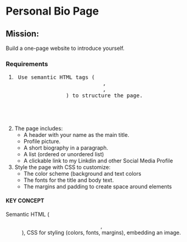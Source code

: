 <h1> Personal Bio Page </h1>
<h2> Mission: </h2>
<p> Build a one-page website to introduce yourself. </p>
<h3> Requirements</h3>
<ol>
  <li><pre> Use semantic HTML tags (<header>, <section>, <footer>) to structure the page. </pre></li>
  <li>The page includes: 
      <ul>
            <li> A header with your name as the main title.</li>
            <li> Profile picture.</li>
            <li>  A short biography in a paragraph.</li>
            <li> A list (ordered or unordered list) </li>
            <li> A clickable link to my Linkdin and other Social Media Profile </li>
        </ul>
   </li>
    <li> Style the page with CSS to customize:
      <ul>
            <li> The color scheme (background and text colors</li>
            <li> The fonts for the title and body text.</li>
            <li>  The margins and padding to create space around elements</li>
        </ul>
   </li>
</ol>
<h4> <b> KEY CONCEPT </b></h4>
<p>  Semantic HTML (<header>, <section>), CSS for styling (colors, fonts, 
margins), embedding an image.</p>


